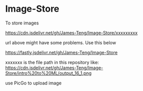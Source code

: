 # Image-Store
To store images

https://cdn.jsdelivr.net/gh/James-Teng/Image-Store/xxxxxxxxx

url above might have some problems. Use this below

https://fastly.jsdelivr.net/gh/James-Teng/Image-Store

xxxxxxx is the file path in this repository
like:
https://cdn.jsdelivr.net/gh/James-Teng/Image-Store/intro%20to%20ML/output_16_1.png

use PicGo to upload image

